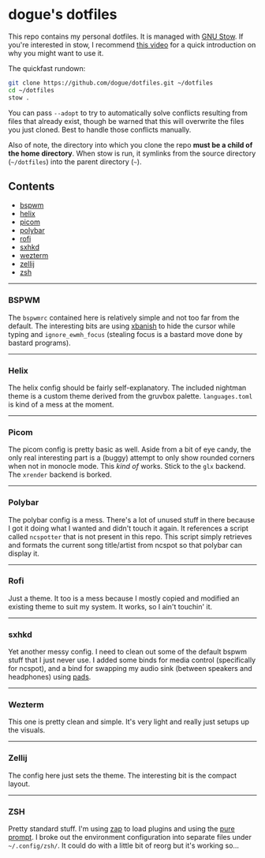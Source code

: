 # dogue's dotfiles

This repo contains my personal dotfiles. It is managed with [GNU Stow](https://www.gnu.org/software/stow/). If you're interested in stow, I recommend [this video](https://www.youtube.com/watch?v=y6XCebnB9gs) for a quick introduction on why you might want to use it.

The quickfast rundown:

```bash
git clone https://github.com/dogue/dotfiles.git ~/dotfiles
cd ~/dotfiles
stow .
```

You can pass `--adopt` to try to automatically solve conflicts resulting from files that already exist, though be warned that this will overwrite the files you just cloned. Best to handle those conflicts manually.

Also of note, the directory into which you clone the repo **must be a child of the home directory**. When stow is run, it symlinks from the source directory (`~/dotfiles`) into the parent directory (`~`).

## Contents

* [bspwm](#bspwm)
* [helix](#helix)
* [picom](#picom)
* [polybar](#polybar)
* [rofi](#rofi)
* [sxhkd](#sxhkd)
* [wezterm](#wezterm)
* [zellij](#zellij)
* [zsh](#zsh)

---

### BSPWM

The `bspwmrc` contained here is relatively simple and not too far from the default. The interesting bits are using [xbanish](https://github.com/jcs/xbanish) to hide the cursor while typing and `ignore_ewmh_focus` (stealing focus is a bastard move done by bastard programs).

---

### Helix

The helix config should be fairly self-explanatory. The included nightman theme is a custom theme derived from the gruvbox palette. `languages.toml` is kind of a mess at the moment.

---

### Picom

The picom config is pretty basic as well. Aside from a bit of eye candy, the only real interesting part is a (buggy) attempt to only show rounded corners when not in monocle mode. This *kind of* works. Stick to the `glx` backend. The `xrender` backend is borked.

---

### Polybar

The polybar config is a mess. There's a lot of unused stuff in there because I got it doing what I wanted and didn't touch it again. It references a script called `ncspotter` that is not present in this repo. This script simply retrieves and formats the current song title/artist from ncspot so that polybar can display it.

---

### Rofi

Just a theme. It too is a mess because I mostly copied and modified an existing theme to suit my system. It works, so I ain't touchin' it.

---

### sxhkd

Yet another messy config. I need to clean out some of the default bspwm stuff that I just never use. I added some binds for media control (specifically for ncspot), and a bind for swapping my audio sink (between speakers and headphones) using [pads](https://github.com/dogue/pads).

---

### Wezterm

This one is pretty clean and simple. It's very light and really just setups up the visuals.

---

### Zellij

The config here just sets the theme. The interesting bit is the compact layout.

---

### ZSH

Pretty standard stuff. I'm using [zap](https://github.com/zap-zsh/zap) to load plugins and using the [pure prompt](https://github.com/sindresorhus/pure). I broke out the environment configuration into separate files under `~/.config/zsh/`. It could do with a little bit of reorg but it's working so...


